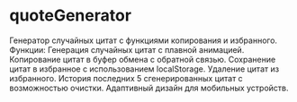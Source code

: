 # quoteGenerator
Генератор случайных цитат с функциями копирования и избранного.
Функции: 
Генерация случайных цитат с плавной анимацией.
Копирование цитат в буфер обмена с обратной связью.
Сохранение цитат в избранное с использованием localStorage.
Удаление цитат из избранного.
История последних 5 сгенерированных цитат с возможностью очистки.
Адаптивный дизайн для мобильных устройств.
